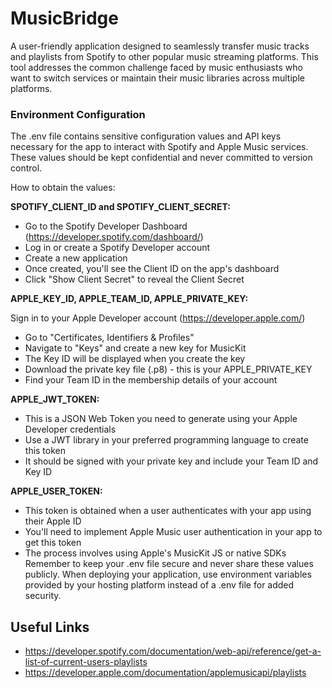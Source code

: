 # MusicBridge

A user-friendly application designed to seamlessly transfer music tracks and playlists from Spotify to other popular music streaming platforms. This tool addresses the common challenge faced by music enthusiasts who want to switch services or maintain their music libraries across multiple platforms.

### Environment Configuration

The .env file contains sensitive configuration values and API keys necessary for the app to interact with Spotify and Apple Music services. These values should be kept confidential and never committed to version control.

How to obtain the values:

**SPOTIFY_CLIENT_ID and SPOTIFY_CLIENT_SECRET:**

- Go to the Spotify Developer Dashboard (<https://developer.spotify.com/dashboard/>)
- Log in or create a Spotify Developer account
- Create a new application
- Once created, you'll see the Client ID on the app's dashboard
- Click "Show Client Secret" to reveal the Client Secret

**APPLE_KEY_ID, APPLE_TEAM_ID, APPLE_PRIVATE_KEY:**

Sign in to your Apple Developer account (<https://developer.apple.com/>)

- Go to "Certificates, Identifiers & Profiles"
- Navigate to "Keys" and create a new key for MusicKit
- The Key ID will be displayed when you create the key
- Download the private key file (.p8) - this is your APPLE_PRIVATE_KEY
- Find your Team ID in the membership details of your account

**APPLE_JWT_TOKEN:**

- This is a JSON Web Token you need to generate using your Apple Developer credentials
- Use a JWT library in your preferred programming language to create this token
- It should be signed with your private key and include your Team ID and Key ID

**APPLE_USER_TOKEN:**

- This token is obtained when a user authenticates with your app using their Apple ID
- You'll need to implement Apple Music user authentication in your app to get this token
- The process involves using Apple's MusicKit JS or native SDKs
  Remember to keep your .env file secure and never share these values publicly. When deploying your application, use environment variables provided by your hosting platform instead of a .env file for added security.

## Useful Links

- <https://developer.spotify.com/documentation/web-api/reference/get-a-list-of-current-users-playlists>
- <https://developer.apple.com/documentation/applemusicapi/playlists>
